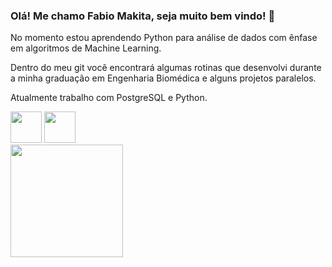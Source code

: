 ### Olá! Me chamo Fabio Makita, seja muito bem vindo! 👋

No momento estou aprendendo Python para análise de dados com ênfase em algoritmos de Machine Learning.

Dentro do meu git você encontrará algumas rotinas que desenvolvi durante a minha graduação em Engenharia Biomédica e alguns projetos paralelos.

Atualmente trabalho com PostgreSQL e Python.

<div>
<img height = "50em" src="https://cdn.jsdelivr.net/gh/devicons/devicon/icons/python/python-original.svg" />
<img height = "50em" src="https://cdn.jsdelivr.net/gh/devicons/devicon/icons/postgresql/postgresql-original.svg" />
</div>

<div>
  <img height = "180em" src="https://github-readme-stats.vercel.app/api?username=fkmakita&show_icons=true&theme=cobalt" />
</div>
